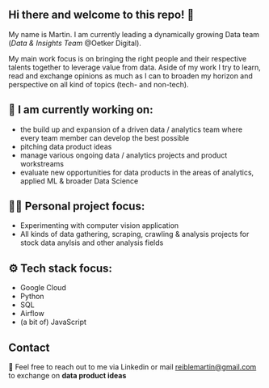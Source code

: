 ## Hi there and welcome to this repo! :wave:	

My name is Martin. I am currently leading a dynamically growing Data team (*Data & Insights Team* @Oetker Digital).

My main work focus is on bringing the right people and their respective talents together to leverage value from data.
Aside of my work I try to learn, read and exchange opinions as much as I can to broaden my horizon and perspective on all kind of topics (tech- and non-tech).

## :construction_worker: I am currently working on:
- the build up and expansion of a driven data / analytics team where every team member can develop the best possible
- pitching data product ideas
- manage various ongoing data / analytics projects and product workstreams
- evaluate new opportunities for data products in the areas of analytics, applied ML & broader Data Science 

## :man_scientist: Personal project focus:
- Experimenting with computer vision application
- All kinds of data gathering, scraping, crawling & analysis projects for stock data anylsis and other analysis fields


## :gear:	Tech stack focus:

- Google Cloud
- Python
- SQL
- Airflow
- (a bit of) JavaScript 

## Contact
:email:  Feel free to reach out to me via Linkedin or mail <reiblemartin@gmail.com> to exchange on **data product ideas**
